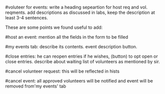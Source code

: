 #voluteer for events: write a heading sepeartion for host req and vol. reqments.
add descriptions as discussed in labs, keep the description at least 3-4 sentences.

These are some points we found useful to add:

#host an event: mention all the fields in the form to be filled

#my events tab: describe its contents. event description button.

#close entries: he can reopen entries if he wishes, (button) to opt open or close entries. describe about waiting list of volunteers as mentioned by sir.

#cancel volunteer request: this will be reflected in hists 

#cancel event: all approved volunteers will be notified and event will be removed from'my events' tab


           
